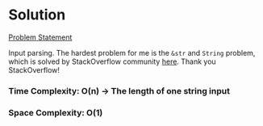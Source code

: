 # Solution

[Problem Statement](https://adventofcode.com/2020/day/4)

Input parsing. The hardest problem for me is the `&str` and `String` problem, which is solved by StackOverflow community [here](https://stackoverflow.com/questions/65200225/how-can-i-split-strings-without-worrying-about-mutable-borrows?noredirect=1#comment115282243_65200225). Thank you StackOverflow!

### Time Complexity: O(n) -> The length of one string input
### Space Complexity: O(1)